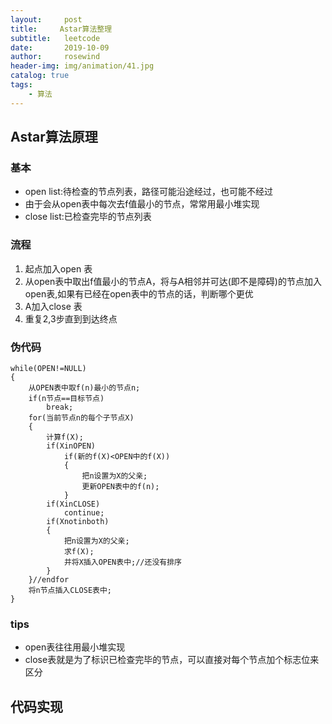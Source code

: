 ```yaml
---
layout:     post
title:     Astar算法整理
subtitle:   leetcode
date:       2019-10-09
author:     rosewind
header-img: img/animation/41.jpg
catalog: true
tags:
    - 算法
---
```


## Astar算法原理

### 基本

- open list:待检查的节点列表，路径可能沿途经过，也可能不经过
- 由于会从open表中每次去f值最小的节点，常常用最小堆实现
- close list:已检查完毕的节点列表

### 流程

1. 起点加入open 表
2. 从open表中取出f值最小的节点A，将与A相邻并可达(即不是障碍)的节点加入open表,如果有已经在open表中的节点的话，判断哪个更优
3. A加入close 表
4. 重复2,3步直到到达终点

### 伪代码

```
while(OPEN!=NULL)
{
    从OPEN表中取f(n)最小的节点n;
    if(n节点==目标节点)
        break;
    for(当前节点n的每个子节点X)
    {
        计算f(X);
        if(XinOPEN)
            if(新的f(X)<OPEN中的f(X))
            {
                把n设置为X的父亲;
                更新OPEN表中的f(n);
            }
        if(XinCLOSE)
            continue;
        if(Xnotinboth)
        {
            把n设置为X的父亲;
            求f(X);
            并将X插入OPEN表中;//还没有排序
        }
    }//endfor
    将n节点插入CLOSE表中;
}
```

### tips

- open表往往用最小堆实现
- close表就是为了标识已检查完毕的节点，可以直接对每个节点加个标志位来区分

## 代码实现
